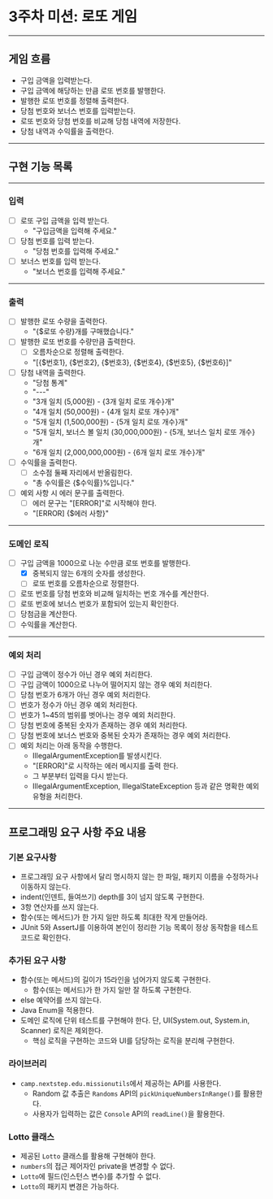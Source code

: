 # 3주차 미션: 로또 게임

---

## 게임 흐름

- 구입 금액을 입력받는다.
- 구입 금액에 해당하는 만큼 로또 번호를 발행한다.
- 발행한 로또 번호를 정렬해 출력한다.
- 당첨 번호와 보너스 번호를 입력받는다.
- 로또 번호와 당첨 번호를 비교해 당첨 내역에 저장한다.
- 당첨 내역과 수익률을 출력한다.

---

## 구현 기능 목록

---

### 입력

- [ ] 로또 구입 금액을 입력 받는다.
    - "구입금액을 입력해 주세요."
- [ ] 당첨 번호를 입력 받는다.
    - "당첨 번호를 입력해 주세요."
- [ ] 보너스 번호를 입력 받는다.
    - "보너스 번호를 입력해 주세요." 

---

### 출력

- [ ] 발행한 로또 수량을 출력한다.
    - "{$로또 수량}개를 구매했습니다."
- [ ] 발행한 로또 번호를 수량만큼 출력한다.
    - [ ] 오름차순으로 정렬해 출력한다.
    - "[{$번호1}, {$번호2}, {$번호3}, {$번호4}, {$번호5}, {$번호6}]"
- [ ] 당첨 내역을 출력한다.
    - "당첨 통계"
    - "---"
    - "3개 일치 (5,000원) - {3개 일치 로또 개수}개"
    - "4개 일치 (50,000원) - {4개 일치 로또 개수}개"
    - "5개 일치 (1,500,000원) - {5개 일치 로또 개수}개"
    - "5개 일치, 보너스 볼 일치 (30,000,000원) - {5개, 보너스 일치 로또 개수}개"
    - "6개 일치 (2,000,000,000원) - {6개 일치 로또 개수}개"
- [ ] 수익률을 출력한다.
    - [ ] 소수점 둘째 자리에서 반올림한다.
    - "총 수익률은 {$수익률}%입니다."
- [ ] 예외 사항 시 에러 문구를 출력한다.
    - [ ] 에러 문구는 "[ERROR]"로 시작해야 한다. 
    - "[ERROR] {$에러 사항}"

---

### 도메인 로직

- [ ] 구입 금액을 1000으로 나눈 수만큼 로또 번호를 발행한다.
    - [x] 중복되지 않는 6개의 숫자를 생성한다.
    - [ ] 로또 번호를 오름차순으로 정렬한다.
- [ ] 로또 번호를 당첨 번호와 비교해 일치하는 번호 개수를 계산한다.
- [ ] 로또 번호에 보너스 번호가 포함되어 있는지 확인한다.
- [ ] 당첨금을 계산한다.
- [ ] 수익률을 계산한다.

---

### 예외 처리

- [ ] 구입 금액이 정수가 아닌 경우 예외 처리한다.
- [ ] 구입 금액이 1000으로 나누어 떨어지지 않는 경우 예외 처리한다.
- [ ] 당첨 번호가 6개가 아닌 경우 예외 처리한다.
- [ ] 번호가 정수가 아닌 경우 예외 처리한다.
- [ ] 번호가 1~45의 범위를 벗어나는 경우 예외 처리한다.
- [ ] 당첨 번호에 중복된 숫자가 존재하는 경우 예외 처리한다.
- [ ] 당첨 번호에 보너스 번호와 중복된 숫자가 존재하는 경우 예외 처리한다.
- [ ] 예외 처리는 아래 동작을 수행한다.
    - IllegalArgumentException를 발생시킨다.
    - "[ERROR]"로 시작하는 에러 메시지를 출력 한다.
    - 그 부분부터 입력을 다시 받는다.
    - IllegalArgumentException, IllegalStateException 등과 같은 명확한 예외 유형을 처리한다.

---

## 프로그래밍 요구 사항 주요 내용

### 기본 요구사항

- 프로그래밍 요구 사항에서 달리 명시하지 않는 한 파일, 패키지 이름을 수정하거나 이동하지 않는다.
- indent(인덴트, 들여쓰기) depth를 3이 넘지 않도록 구현한다.
- 3항 연산자를 쓰지 않는다.
- 함수(또는 메서드)가 한 가지 일만 하도록 최대한 작게 만들어라.
- JUnit 5와 AssertJ를 이용하여 본인이 정리한 기능 목록이 정상 동작함을 테스트 코드로 확인한다.

### 추가된 요구 사항

- 함수(또는 메서드)의 길이가 15라인을 넘어가지 않도록 구현한다.
    - 함수(또는 메서드)가 한 가지 일만 잘 하도록 구현한다.
- else 예약어를 쓰지 않는다.
- Java Enum을 적용한다.
- 도메인 로직에 단위 테스트를 구현해야 한다. 단, UI(System.out, System.in, Scanner) 로직은 제외한다.
    - 핵심 로직을 구현하는 코드와 UI를 담당하는 로직을 분리해 구현한다.

### 라이브러리

- `camp.nextstep.edu.missionutils`에서 제공하는 API를 사용한다.
  - Random 값 추출은 `Randoms` API의 `pickUniqueNumbersInRange()`를 활용한다.
  - 사용자가 입력하는 값은 `Console` API의 `readLine()`을 활용한다.

### Lotto 클래스

- 제공된 `Lotto` 클래스를 활용해 구현해야 한다.
- `numbers`의 접근 제어자인 private을 변경할 수 없다.
- `Lotto`에 필드(인스턴스 변수)를 추가할 수 없다.
- `Lotto`의 패키지 변경은 가능하다.



